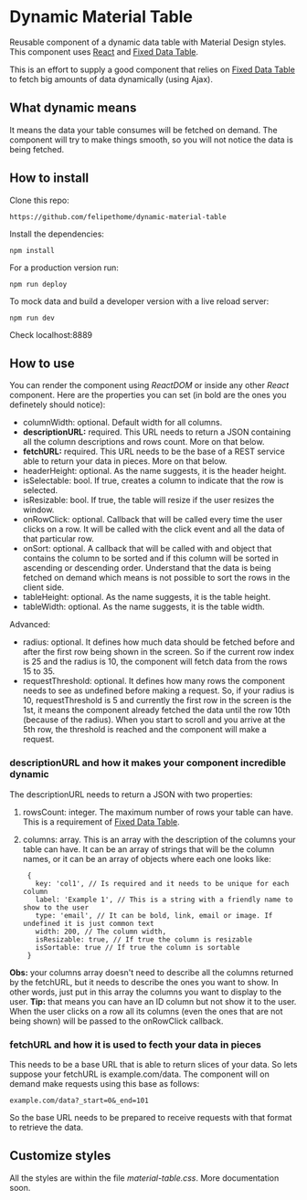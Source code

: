# Dynamic Material Table
Reusable component of a dynamic data table with Material Design styles. This component uses [React](https://facebook.github.io/react/) and [Fixed Data Table](https://facebook.github.io/fixed-data-table/).  
  
This is an effort to supply a good component that relies on [Fixed Data Table](https://facebook.github.io/fixed-data-table/) to fetch big amounts of data dynamically (using Ajax).

## What dynamic means
It means the data your table consumes will be fetched on demand. The component will try to make things smooth, so you will not notice the data is being fetched.

## How to install
Clone this repo:
    
    https://github.com/felipethome/dynamic-material-table

Install the dependencies:
    
    npm install

For a production version run:
    
    npm run deploy

To mock data and build a developer version with a live reload server:
    
    npm run dev

Check localhost:8889

## How to use
You can render the component using *ReactDOM* or inside any other *React* component.
Here are the properties you can set (in bold are the ones you definetely should notice):

* columnWidth: optional. Default width for all columns.
* **descriptionURL:** required. This URL needs to return a JSON containing all the column descriptions and rows count. More on that below.
* **fetchURL:** required. This URL needs to be the base of a REST service able to return your data in pieces. More on that below.
* headerHeight: optional. As the name suggests, it is the header height.
* isSelectable: bool. If true, creates a column to indicate that the row is selected.
* isResizable: bool. If true, the table will resize if the user resizes the window.
* onRowClick: optional. Callback that will be called every time the user clicks on a row. It will be called with the click event and all the data of that particular row.
* onSort: optional. A callback that will be called with and object that contains the column to be sorted and if this column will be sorted in ascending or descending order. Understand that the data is being fetched on demand which means is not possible to sort the rows in the client side.
* tableHeight: optional. As the name suggests, it is the table height.
* tableWidth: optional. As the name suggests, it is the table width.

Advanced:

* radius: optional. It defines how much data should be fetched before and after the first row being shown in the screen. So if the current row index is 25 and the radius is 10, the component will fetch data from the rows 15 to 35.
* requestThreshold: optional. It defines how many rows the component needs to see as undefined before making a request. So, if your radius is 10, requestThreshold is 5 and currently the first row in the screen is the 1st, it means the component already fetched the data until the row 10th (because of the radius). When you start to scroll and you arrive at the 5th row, the threshold is reached and the component will make a request.

### descriptionURL and how it makes your component incredible dynamic
The descriptionURL needs to return a JSON with two properties:

1. rowsCount: integer. The maximum number of rows your table can have. This is a requirement of [Fixed Data Table](https://facebook.github.io/fixed-data-table/).
2. columns: array. This is an array with the description of the columns your table can have. It can be an array of strings that will be the column names, or it can be an array of objects where each one looks like:
    
        {
          key: 'col1', // Is required and it needs to be unique for each column
          label: 'Example 1', // This is a string with a friendly name to show to the user
          type: 'email', // It can be bold, link, email or image. If undefined it is just common text
          width: 200, // The column width,
          isResizable: true, // If true the column is resizable
          isSortable: true // If true the column is sortable
        }
**Obs:** your columns array doesn't need to describe all the columns returned by the fetchURL, but it needs to describe the ones you want to show. In other words, just put in this array the columns you want to display to the user.
**Tip:** that means you can have an ID column but not show it to the user. When the user clicks on a row all its columns (even the ones that are not being shown) will be passed to the onRowClick callback.

### fetchURL and how it is used to fecth your data in pieces
This needs to be a base URL that is able to return slices of your data. So lets suppose your fetchURL is example.com/data. The component will on demand make requests using this base as follows:
    
    example.com/data?_start=0&_end=101
So the base URL needs to be prepared to receive requests with that format to retrieve the data.

## Customize styles
All the styles are within the file *material-table.css*. More documentation soon.